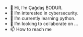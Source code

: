 - 👋 Hi, I’m Çağdaş BODUR.
- 👀 I’m interested in cybersecurity.
- 🌱 I’m currently learning python.
- 💞️ I’m looking to collaborate on ...
- 📫 How to reach me 

<!---
cagdasbodur/cagdasbodur is a ✨ special ✨ repository because its `README.md` (this file) appears on your GitHub profile.
You can click the Preview link to take a look at your changes.
--->
